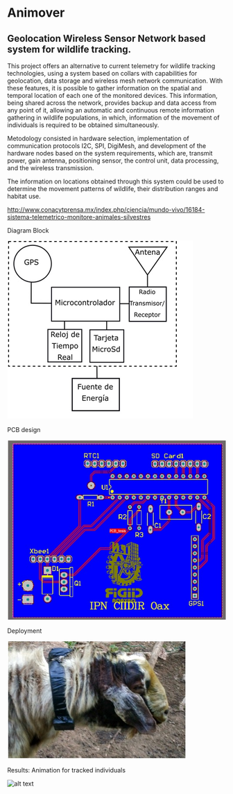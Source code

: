 # Animover
## Geolocation Wireless Sensor Network based system for wildlife tracking.

This project offers an alternative to current telemetry for wildlife tracking technologies, using a system based on collars with capabilities for geolocation, data storage and wireless mesh network communication. With these features, it is possible to gather information on the spatial and temporal location of each one of the monitored devices. This information, being shared across the network, provides backup and data access from any point of it, allowing an automatic and continuous remote information gathering in wildlife populations, in which, information of the movement of individuals is required to be obtained simultaneously.

Metodology consisted in hardware selection, implementation of communication protocols I2C, SPI, DigiMesh, and development of the hardware nodes based on the system requirements, which are, transmit power, gain antenna, positioning sensor, the control unit, data processing, and the wireless transmission.

The information on locations obtained through this system could be used to determine the movement patterns of wildlife, their distribution ranges and habitat use.

http://www.conacytprensa.mx/index.php/ciencia/mundo-vivo/16184-sistema-telemetrico-monitore-animales-silvestres

Diagram Block

![alt text](https://github.com/joelcris/Animover/blob/master/Block%20Diagram.jpg "Diagram Block")

PCB design

![alt text](https://github.com/joelcris/Animover/blob/master/PCB.jpg "PCB design")

Deployment

![alt text](https://github.com/joelcris/Animover/blob/master/Collar.jpg "Deployment")

Results: Animation for tracked individuals

![alt text](https://github.com/joelcris/Animover/blob/master/Nodos_dia_1.gif "Animation for tracked individuals")
